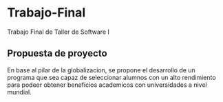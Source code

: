 # Trabajo-Final
Trabajo Final de Taller de Software I

## Propuesta de proyecto

En base al pilar de la globalizacion, se propone el desarrollo de un programa que sea capaz 
de seleccionar alumnos con un alto rendimiento para podeer obtener beneficios academicos con 
universidades a nivel mundial.




